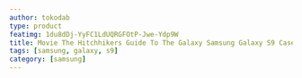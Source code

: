 ```yaml
---
author: tokodab
type: product
featimg: 1du8dDj-YyFC1LdUQRGFOtP-Jwe-Ydp9W
title: Movie The Hitchhikers Guide To The Galaxy Samsung Galaxy S9 Case
tags: [samsung, galaxy, s9]
category: [samsung]
---
```

